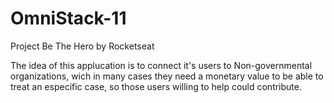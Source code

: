 # OmniStack-11
Project Be The Hero by Rocketseat

The idea of this applucation is to connect it's users to Non-governmental organizations, wich in many cases they need a monetary value to be able to treat an especific case, so those users willing to help could contribute.

